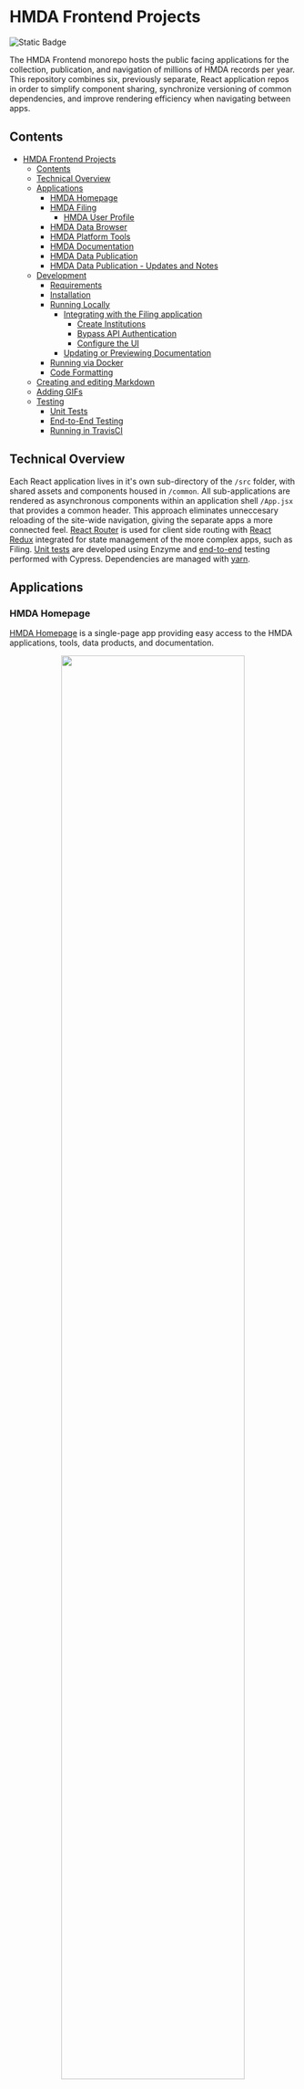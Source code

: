 # HMDA Frontend Projects

![Static Badge](https://img.shields.io/badge/coverage-90%25-green)

The HMDA Frontend monorepo hosts the public facing applications for the collection, publication, and navigation of millions of HMDA records per year. This repository combines six, previously separate, React application repos in order to simplify component sharing, synchronize versioning of common dependencies, and improve rendering efficiency when navigating between apps.

## Contents

- [HMDA Frontend Projects](#hmda-frontend-projects)
  - [Contents](#contents)
  - [Technical Overview](#technical-overview)
  - [Applications](#applications)
    - [HMDA Homepage](#hmda-homepage)
    - [HMDA Filing](#hmda-filing)
      - [HMDA User Profile](#hmda-user-profile)
    - [HMDA Data Browser](#hmda-data-browser)
    - [HMDA Platform Tools](#hmda-platform-tools)
    - [HMDA Documentation](#hmda-documentation)
    - [HMDA Data Publication](#hmda-data-publication)
    - [HMDA Data Publication - Updates and Notes](#hmda-data-publication---updates-and-notes)
  - [Development](#development)
    - [Requirements](#requirements)
    - [Installation](#installation)
    - [Running Locally](#running-locally)
      - [Integrating with the Filing application](#integrating-with-the-filing-application)
        - [Create Institutions](#create-institutions)
        - [Bypass API Authentication](#bypass-api-authentication)
        - [Configure the UI](#configure-the-ui)
      - [Updating or Previewing Documentation](#updating-or-previewing-documentation)
    * [Running via Docker](#running-via-docker)
    * [Code Formatting](#code-formatting)
  - [Creating and editing Markdown](https://github.com/cfpb/hmda-frontend/wiki/Creating-and-updating-Markdown-files)
  - [Adding GIFs](#adding-gifs)
  * [Testing](#testing)
    - [Unit Tests](#unit-tests)
    - [End-to-End Testing](#end-to-end-testing)
    - [Running in TravisCI](#running-in-travisci)

## Technical Overview

Each React application lives in it's own sub-directory of the `/src` folder, with shared assets and components housed in `/common`. All sub-applications are rendered as asynchronous components within an application shell `/App.jsx` that provides a common header. This approach eliminates unneccesary reloading of the site-wide navigation, giving the separate apps a more connected feel. [React Router](https://reacttraining.com/react-router/) is used for client side routing with [React Redux](https://redux.js.org/) integrated for state management of the more complex apps, such as Filing. [Unit tests](#unit-tests) are developed using Enzyme and [end-to-end](#end-to-end-testing) testing performed with Cypress. Dependencies are managed with [yarn](https://yarnpkg.com/getting-started).

## Applications

### HMDA Homepage

[HMDA Homepage](https://ffiec.cfpb.gov/) is a single-page app providing easy access to the HMDA applications, tools, data products, and documentation.

<a href='./readme-files/hmda-homepage.png' alt='HMDA Homepage'>
  <p align='center'>
    <img src='./readme-files/hmda-homepage.png' width='80%'  overflow='scroll'/>
  </p>
</a>

### HMDA Filing

The [HMDA Filing Platform UI](https://ffiec.cfpb.gov/filing/) allows lending institutions to submit HMDA records, resolve errors, verify edits, review submission status and history, and sign submissions.

<a href='./readme-files/hmda-filing.png' alt='HMDA Filing Overview'>
  <p align='center'>
    <img src='./readme-files/hmda-filing.png' width='80%'  overflow='scroll'/>
  </p>
</a>

#### HMDA User Profile

The [HMDA Profile page](https://ffiec.cfpb.gov/filing/profile) is designed to update associated institutions with the logged in account. Once the associated institutions have been added to your account, you can now file for those institutions.

<a href='./readme-files/hmda-completeprofile.png' alt='HMDA User Profile Information'>
  <p align='center'>
    <img src='./readme-files/hmda-completeprofile.png' width='80%'  overflow='scroll'/>
  </p>
</a>

### HMDA Data Browser

The [HMDA Data Browser](https://ffiec.cfpb.gov/data-browser/) enables users to easily filter and download aggregated HMDA datasets.

<a href='./readme-files/hmda-data-browser.gif' alt='HMDA Data Browser'>
  <p align='center'>
    <img src='./readme-files/hmda-data-browser.gif' width='80%'  overflow='scroll'/>
  </p>
</a>

### HMDA Platform Tools

The [HMDA Platform Tools](https://ffiec.cfpb.gov/tools/) assist filers in the preparation of submission data, including calculation of Rate Spread, generation and validation of Check Digits, as well as submission file generation and format verification.

<a href='./readme-files/hmda-tools.png' alt='HMDA Platform Tools'>
  <p align='center'>
    <img src='./readme-files/hmda-tools.png' width='80%'  overflow='scroll'/>
  </p>
</a>

### HMDA Documentation

The [HMDA Documentation](https://ffiec.cfpb.gov/documentation/) site provides product FAQs, detailed Filing instructions, data publication schema and usage guides, as well as direction for using the HMDA Tools. Documentation content is hosted as easily editable Markdown files, loaded using Docusaurus. This allows updates to be pushed to Production without a project redeployment. Docusarus search is powered by [Algolia](https://www.algolia.com/) through the [DocSearch](https://docsearch.algolia.com/) program.

<a href='./readme-files/hmda-documentation.png' alt='HMDA Documentation'>
  <p align='center'>
    <img src='./readme-files/hmda-documentation.png' width='80%'  overflow='scroll'/>
  </p>
</a>

### HMDA Data Publication

[HMDA Data Publication](https://ffiec.cfpb.gov/data-publication/) provides datasets and reports of HMDA data collected in or after 2017 which, combined with [Census](https://www.ffiec.gov/censusproducts.htm) demographic data, can be used for data analysis purposes.

<a href='./readme-files/hmda-data-publication.png' alt='HMDA Data Publication'>
  <p align='center'>
    <img src='./readme-files/hmda-data-publication.png' width='80%'  overflow='scroll'/>
  </p>
</a>

### HMDA Data Publication - Updates and Notes

[Publication Updates and Notes](https://ffiec.cfpb.gov/data-publication/updates) provides a searchable change log of updates, releases, and corrections to published HMDA Data. Visit the [Updates and Notes FAQ](./src/data-publication/ChangeLog/README.md) for details.

<a href='./readme-files/hmda-data-publication-updates.png' alt='HMDA Data Publication'>
  <p align='center'>
    <img src='./readme-files/hmda-data-publication-updates.png' width='80%'  overflow='scroll'/>
  </p>
</a>

## Development

### Requirements

- Node >= v20.8.0
- Yarn berry >= v4.0.2

### Installation

- Clone repo
- Run `yarn` from repo root to install depencencies

### Running Locally

Several components of the Frontend (ex. Filing, Data Browser) require a connection to the [HMDA Platform](https://github.com/cfpb/hmda-platform) in order to operate. You can find instructions for the running the HMDA Platform locally [here](https://github.com/cfpb/hmda-platform#running-with-sbt).

HMDA Help requires a connection to the [HMDA Institutions API](https://github.com/cfpb/hmda-platform/tree/master/institutions-api) in order to operate. You can find instructions for the running the HMDA Institutions API locally [in the README](https://github.com/cfpb/hmda-platform/blob/master/institutions-api/README.md). Note that having the HMDA Platform running is a pre-requisite to starting the HDMA Institutions API.

If your development does not require this integration, `yarn start` will run the development server, opening a browser window to http://localhost:3000.

#### Integrating with the Filing application

By default, the locally running [Frontend is configured to use the Filing API](https://github.com/cfpb/hmda-frontend/blob/master/package.json#L65) from the locally running Platform. In order to go through the Filing process, there are a few elements that need to be completed first:

- Create Institutions (Platform)
- Bypass API authentication (Platform)
- Configure the UI (Frontend)

##### Create Institutions

Before you can submit a Filing you need to have an Institution created on the Platform for each year you want to test. The following command will generate the required data for the default test Institution, for all currently available filing periods. You need to have the HMDA Platform started before running this command:

```
yarn ci-data
```

To create data for an Institution other than the default `FRONTENDTESTBANK9999`, you can modify `cypress/ci/config/institutions.json` and rerun the above command.

This Institution loading needs to be done each time the HMDA Platform is restarted.

##### Bypass API Authentication

On the Platform, you will need to set an environment variable to prevent the API from requiring an authentication token for incoming requests. If already running, you will need to restart the Platform.

```
export HMDA_RUNTIME_MODE=dev
```

##### Configure the UI

If you will be testing against an Institution that is not the default, you can configure this via a `VITE_*` variable:

```
VITE_LEIS=INSTITUTION1,INSTITUTION2
```

Second, you will need to bypass Frontend authentication. This is most easily done by running the Frontend the way we do in a Continuous Integration environment:

```
yarn ci
```

To combine these configuration options

```
VITE_LEIS=INSTITUTION1,INSTITUTION2 yarn ci
```

You can now visit the filing application at http://localhost:3000/filing.

### Running via Docker

To see the application running in a container you can run:

```
docker build -t hmda/hmda-frontend .
docker run -p 8080:8080 hmda/hmda-frontend
```

To build using docker-compose:

```
docker-compose build
```

### Code Formatting

The prettier formatting tool the formatter of choice for this repo.

Prettier Format API: https://prettier.io/docs/en/options.html

The `.prettierrc.json` file contains the specific formatting for each file. <br />
The `.prettierignore` file will ignore formatting any directories or files listed.

In order to have `Prettier` properly format the developers code there are a few steps that developer needs to take.

1. Install the `Prettier` code extension

<a href='./readme-files/prettier-extension.png' alt='Prettier Extension Install'>
  <p align='center'>
    <img src='./readme-files/prettier-extension.png' width='80%'  overflow='scroll'/>
  </p>
</a>

2. Update the developers Visual Studio Code user settings to use the `Prettier` formatter as the default formatter

First open your `settings.json` file by clicking `View` at the top of VS Code then click `Command Palette` and then type what is in the screenshot below.

<a href='./readme-files/navigate-settings-json-file.png' alt='Navigate to Settings JSON File'>
  <p align='center'>
    <img src='./readme-files/navigate-settings-json-file.png' width='80%'  overflow='scroll'/>
  </p>
</a>

Now we need to add 2 lines of code to our JSON file.

```JSON
"editor.defaultFormatter": "esbenp.prettier-vscode",
"editor.formatOnSave": true,
```

The newly added lines tell VS Code to use `Prettier` as the default formatter and will format the code when the file is saved.

### Helpful Prettier formatting scripts

#### Running all files:

```
npx prettier --write
```

#### Directory Specific:

```
npx prettier --write {enter-directory}
```

#### Check files formatting:

```
npx prettier --check
```

The above command will return in the terminal what files have not been formatted by prettier.

#### NOTE: formatting settings that prettier cannot do:

- Format on Paste
  - `"editor.formatOnPaste": true,`
- Themes
- Icon Themes

## Adding GIFs

Why GIFs? GIFs provide a better visual repesentation of how a parituclar part of the UI functions.

Examples that are already in our README

- [HMDA Data Browser](#hmda-data-browser)
- [End to End Testing](#end-to-end-testing)

### Record video to turn into GIF

Navigate to [Apple support native screenshot & recording controls](https://support.apple.com/guide/mac-help/take-a-screenshot-mh26782/mac) to learn how to use MacOS controls.

**Create recording bounds** <br>
On your Mac, press Shift-Command-5 (or use Launchpad) to open Screenshot and display the tools. Drag the bounds to be where it needs to be for recording the video.

Navigate to [Apple support how to record with QuickTime Player](https://support.apple.com/en-us/102618).

### Convert video file to `.gif`

Small file size + lower quality [video to gif converter](https://biteable.com/tools/video-to-gif/). <br>
Large file size + higher quality [video to gif converter](https://cloudconvert.com/mov-to-gif).

### Store the GIF in the Frontend

Navigate to the `readme-files` directory and upload the `.gif` extension this directory.

### How to use GIF in README

Paste the below code to the section you want to import your GIF and update the `name-of-gif` pieces.

```HTML
<a href='./readme-files/name-of-gif.gif' alt='name-of-alt'>
  <p align='center'>
    <img src='./readme-files/name-of-gif.gif' width='80%'  overflow='scroll'/>
  </p>
</a>
```

## Testing

### Unit Tests

```
yarn test
```

[Enzyme](https://enzymejs.github.io/enzyme/) enables isolated testing of React components. Unit tests providing verification of feature implementation while also serving as suite of regression tests.

### End-to-End Testing

```
yarn run cypress run
```

[Cypress](https://www.cypress.io/) is used to perform end-to-end testing of the filing application, tools, data publication products, and data browser. It mimicks a user's interaction with the site and allows for rapid, automated system validation of project deployments.

![Cypress automated filing test](./readme-files/filing-2020-q1-cypress.gif)

